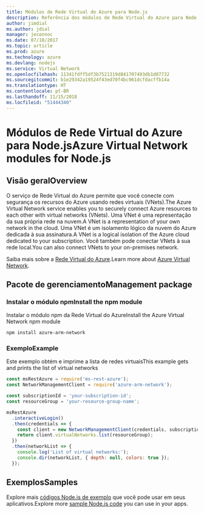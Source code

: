 ```yaml
---
title: Módulos de Rede Virtual do Azure para Node.js
description: Referência dos módulos de Rede Virtual do Azure para Node.js
author: jimdial
ms.author: jdial
manager: jeconnoc
ms.date: 07/18/2017
ms.topic: article
ms.prod: azure
ms.technology: azure
ms.devlang: nodejs
ms.service: Virtual Network
ms.openlocfilehash: 11341fdff5df3b7521319d841707493db1d07732
ms.sourcegitcommit: b1e29342a19524f43ed70f4bc961dcfdacffb14a
ms.translationtype: HT
ms.contentlocale: pt-BR
ms.lasthandoff: 11/15/2018
ms.locfileid: "51444340"
---
```

# <a name="azure-virtual-network-modules-for-nodejs"></a><span data-ttu-id="cc37f-103">Módulos de Rede Virtual do Azure para Node.js</span><span class="sxs-lookup"><span data-stu-id="cc37f-103">Azure Virtual Network modules for Node.js</span></span>

## <a name="overview"></a><span data-ttu-id="cc37f-104">Visão geral</span><span class="sxs-lookup"><span data-stu-id="cc37f-104">Overview</span></span>

<span data-ttu-id="cc37f-105">O serviço de Rede Virtual do Azure permite que você conecte com segurança os recursos do Azure usando redes virtuais (VNets).</span><span class="sxs-lookup"><span data-stu-id="cc37f-105">The Azure Virtual Network service enables you to securely connect Azure resources to each other with virtual networks (VNets).</span></span> <span data-ttu-id="cc37f-106">Uma VNet é uma representação da sua própria rede na nuvem.</span><span class="sxs-lookup"><span data-stu-id="cc37f-106">A VNet is a representation of your own network in the cloud.</span></span> <span data-ttu-id="cc37f-107">Uma VNet é um isolamento lógico da nuvem do Azure dedicada à sua assinatura.</span><span class="sxs-lookup"><span data-stu-id="cc37f-107">A VNet is a logical isolation of the Azure cloud dedicated to your subscription.</span></span> <span data-ttu-id="cc37f-108">Você também pode conectar VNets à sua rede local.</span><span class="sxs-lookup"><span data-stu-id="cc37f-108">You can also connect VNets to your on-premises network.</span></span>

<span data-ttu-id="cc37f-109">Saiba mais sobre a [Rede Virtual do Azure](https://docs.microsoft.com/azure/virtual-network/virtual-networks-overview).</span><span class="sxs-lookup"><span data-stu-id="cc37f-109">Learn more about [Azure Virtual Network](https://docs.microsoft.com/azure/virtual-network/virtual-networks-overview).</span></span>

## <a name="management-package"></a><span data-ttu-id="cc37f-110">Pacote de gerenciamento</span><span class="sxs-lookup"><span data-stu-id="cc37f-110">Management package</span></span>

### <a name="install-the-npm-module"></a><span data-ttu-id="cc37f-111">Instalar o módulo npm</span><span class="sxs-lookup"><span data-stu-id="cc37f-111">Install the npm module</span></span>

<span data-ttu-id="cc37f-112">Instalar o módulo npm da Rede Virtual do Azure</span><span class="sxs-lookup"><span data-stu-id="cc37f-112">Install the Azure Virtual Network npm module</span></span>

```bash
npm install azure-arm-network
```

### <a name="example"></a><span data-ttu-id="cc37f-113">Exemplo</span><span class="sxs-lookup"><span data-stu-id="cc37f-113">Example</span></span>

<span data-ttu-id="cc37f-114">Este exemplo obtém e imprime a lista de redes virtuais</span><span class="sxs-lookup"><span data-stu-id="cc37f-114">This example gets and prints the list of virtual networks</span></span>

```javascript
const msRestAzure = require('ms-rest-azure');
const NetworkManagementClient = require('azure-arm-network');

const subscriptionId = 'your-subscription-id';
const resourceGroup = 'your-resource-group-name';

msRestAzure
  .interactiveLogin()
  .then(credentials => {
    const client = new NetworkManagementClient(credentials, subscriptionId);
    return client.virtualNetworks.list(resourceGroup);
  })
  .then(networkList => {
    console.log('List of virtual networks:');
    console.dir(networkList, { depth: null, colors: true });
  });
```

## <a name="samples"></a><span data-ttu-id="cc37f-115">Exemplos</span><span class="sxs-lookup"><span data-stu-id="cc37f-115">Samples</span></span>

<span data-ttu-id="cc37f-116">Explore mais [códigos Node.js de exemplo](https://azure.microsoft.com/resources/samples/?platform=nodejs) que você pode usar em seus aplicativos.</span><span class="sxs-lookup"><span data-stu-id="cc37f-116">Explore more [sample Node.js code](https://azure.microsoft.com/resources/samples/?platform=nodejs) you can use in your apps.</span></span>
